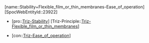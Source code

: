﻿---
type: TrizContradiction
aliases:
- Stability+Flexible_film_or_thin_membranes-Ease_of_operation
license: CC BY-SA 4.0
copyright: https://github.com/SpocWeb
IsDeleted: false
IsReadOnly: false
Confidential: public
tags: 
- Triz/Contradiction
---
[name::Stability+Flexible_film_or_thin_membranes-Ease_of_operation]
[SpocWebEntityId::23922]
+ [pro::[Triz-Stability](tech/Triz/Parameter/Triz-Stability.md)]
[Triz-Principle::[Triz-Flexible_film_or_thin_membranes](tech/Triz/Principle/Triz-Flexible_film_or_thin_membranes.md)]
- [con::[Triz-Ease_of_operation](tech/Triz/Parameter/Triz-Ease_of_operation.md)]


